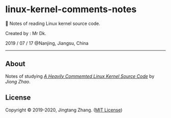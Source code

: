 # linux-kernel-comments-notes

🐧 Notes of reading Linux kernel source code.

Created by : Mr Dk.

2019 / 07 / 17 @Nanjing, Jiangsu, China

---

## About

Notes of studying [_A Heavily Commemted Linux Kernel Source Code_](http://www.oldlinux.org/) by _Jiong Zhao_.

## License

Copyright © 2019-2020, Jingtang Zhang. ([MIT License](./LICENSE))
